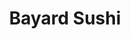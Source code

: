 ---
layout: place
title: "Bayard Sushi"
permalink: /new-york/new-york/bayard-sushi.html
stateAbbr: NY
stateName: New York
cityName: New York
place_id: ChIJuxFpJjVbwokR6Y47VCV0z9Q
photos:
  - name: >-
      places/ChIJuxFpJjVbwokR6Y47VCV0z9Q/photos/AeeoHcIK0XN_pGfkyvJ5225HLCUnhj1FOkNISy4Gx_jSN7k0eLVeC1NXbyj-6Q4dmc4QkbXplv7aVcCj1Fi7POUyNosVcDBXI_C4Qe-PwKlbuWG7s-PqDEHGVftfOEXA9aqnrZ81_RzUwygh0nxwRVDCzbk6eqEbq89yGhcWf9e84jSJzCPFnW9ee6lXr9Gw1Ub4wmBrhSHiJM0QYCJ2UDTHbmnDJ7BqDnA9ACr16gz-_XYtgAwXeNVq_Hghjj9lqBhbqqaGF0NQ5mcJiqXkMxdGnkYiaA6FZ9lMmUtGsOvj17XsjwfnGT5HyyH2LDtZTEqcKEGTkjfNcqCIdzHBVWnPSkrkKs_3AlX1syDV8x174U4fx0K7q32KRL5-QIIklcFCuQa3wbG-vdKOlH5U4XmY2cOR6QIBggO7QwQjHXKjB1ayIFyK
    widthPx: 4800
    heightPx: 3600
    authorAttributions:
      - displayName: mcLa twofivesix
        uri: https://maps.google.com/maps/contrib/101408599427719381927
        photoUri: >-
          https://lh3.googleusercontent.com/a/ACg8ocKIioHcllP_8dXr3A-pSsYn5U6eYHH0RMRoF1rqwFDg9sMiTA=s100-p-k-no-mo
    flagContentUri: >-
      https://www.google.com/local/imagery/report/?cb_client=maps_api_places.places_api&image_key=!1e10!2sCIHM0ogKEICAgICB_qLBrgE&hl=en-US
    googleMapsUri: >-
      https://www.google.com/maps/place//data=!3m4!1e2!3m2!1sCIHM0ogKEICAgICB_qLBrgE!2e10!4m2!3m1!1s0x89c25b35266911bb:0xd4cf7425543b8ee9
  - name: >-
      places/ChIJuxFpJjVbwokR6Y47VCV0z9Q/photos/AeeoHcJ0cY2ZECDb8ojeWUsk7xLjjY16zU8-JG4R2Gof5btul58wuk4siEHOqDJ27gx-1QA7JbvRf0hHmz4tTmtbCKel6XRbG1OSyhoeIL485sTV1dvpZfgQ68S2uyHcDmEOJhJFYmkwCn4Mif1yJgolgXr-Tul2kDlmpvSVo23HhO9-1gcVUJ81a_vvk_kuRqgXfaPa5hRygIbFNyHOJF4Uqf4gF6frWp6Dw8GRuil60Y5Ua8aD46BVelFet6FCzfk-n8nqRAIVVrrFQ5Twuo4BZ5Be01adhlAeXZBEy7dcr-qoQ3avw4PrS0FUX7DeFMY4nVLgqCO0y-VifXkGiVnqv6h2BhvdCG8q-XGlhcZGdB7xeLaT3Ly87tTp9O54fBsSc3VyPJtj_vmX6wr8dSbUE7VZzRa2QCkIPG-PctTjoKUDe3M
    widthPx: 4000
    heightPx: 1868
    authorAttributions:
      - displayName: Ramon
        uri: https://maps.google.com/maps/contrib/103537336858491096194
        photoUri: >-
          https://lh3.googleusercontent.com/a-/ALV-UjWL1BOfuXemGeGRDmKzf-VjmPVphdUjOfN--GhqU2T1-A6eKeOA=s100-p-k-no-mo
    flagContentUri: >-
      https://www.google.com/local/imagery/report/?cb_client=maps_api_places.places_api&image_key=!1e10!2sCIHM0ogKEICAgMDI9szVpQE&hl=en-US
    googleMapsUri: >-
      https://www.google.com/maps/place//data=!3m4!1e2!3m2!1sCIHM0ogKEICAgMDI9szVpQE!2e10!4m2!3m1!1s0x89c25b35266911bb:0xd4cf7425543b8ee9
  - name: >-
      places/ChIJuxFpJjVbwokR6Y47VCV0z9Q/photos/AeeoHcKbYp7AN1HtqZsZdGhuG9V3DNZwQKqQO3-VLaUoFgw8trmdbDztMHXlXLjzUDMmaV8AC9hjD9fPP2MFkWAMd4nlZCNhPioao2E1aEugvxmIA85Ip77NwjaTdRefJQh449nZdMTONYKhBK4xg5ox3LoDld4GCkvM4dKtq72k4XpIsr7g0WHwU-WxsGVwD6vNW5eslBQdN3WqRCHGQWARXlxxulJ2hgAukSK-3H6xhC8XFGWNHgaa9fLBtMPlEEI9uR9ufOofiZ4b2amAdNr3ZAXm2k0Wy5Ec8Bk7q2n30fcXLsHEMDhMK68lHnaBWzBj6PWbdZshTzPyOTBJS00Gj8Kk7LqJzkzQb6hqePdcgI55rn8ElxAjjvVKI85EkQrpJVCTDiSMOIm8oYrTZkkelNaa85jER5wByOVGZBL1EvAYVA
    widthPx: 4032
    heightPx: 2268
    authorAttributions:
      - displayName: Cindy Chan
        uri: https://maps.google.com/maps/contrib/109208913003492471753
        photoUri: >-
          https://lh3.googleusercontent.com/a-/ALV-UjWjbofSrVK4q82pbgCOXxQ8qSQjIgnxkaAQ70IXTwvu1EtquDRmLw=s100-p-k-no-mo
    flagContentUri: >-
      https://www.google.com/local/imagery/report/?cb_client=maps_api_places.places_api&image_key=!1e10!2sCIHM0ogKEICAgIDr4Jf6fw&hl=en-US
    googleMapsUri: >-
      https://www.google.com/maps/place//data=!3m4!1e2!3m2!1sCIHM0ogKEICAgIDr4Jf6fw!2e10!4m2!3m1!1s0x89c25b35266911bb:0xd4cf7425543b8ee9
  - name: >-
      places/ChIJuxFpJjVbwokR6Y47VCV0z9Q/photos/AeeoHcLBWbVikrgWTQfAZMR79atYMIzzEESjJfjyXiePh431XquAgh4iqE4VWVMmUlxlRcw5hGRUsKt69hMAfzRkpVqkbQrbw-ErRMT-MIojWEbEWL1LXU0FlmmSwdr2JDIFuG6GtguoNkTEGxKyW4vfMDzlmd7Z5exaXHidTOtFyW_deFznStLJWZszbhX9ogXjB-ECWaVLvN_CljMLUpzOMSI4GhoVt6nilD0ELbMlDoRA1wRFEI6pskZ9n7-FOyCqZ2jWsADKd7aIkC3CXxFIj4Ha_B_0yQxzEe4R4puXH70s22F85iiSfY4-5f0a62eHRir9Gs3ZViUMWniJCqU6qZvOcw0RB1rnvJRcqQzia1ZkImUVfJ_EqD_spF9Xbyhy7iuKS8680A4gyipL-_yrIOW3rChSpuACmPRFuh2x09TvpA
    widthPx: 4032
    heightPx: 3024
    authorAttributions:
      - displayName: Eva
        uri: https://maps.google.com/maps/contrib/100556235777158628185
        photoUri: >-
          https://lh3.googleusercontent.com/a/ACg8ocKTE8Hg7_1XF5Lo_J6R6ug9jJ3tPnzBVO5l6zBCpDqw7YMyDk9n=s100-p-k-no-mo
    flagContentUri: >-
      https://www.google.com/local/imagery/report/?cb_client=maps_api_places.places_api&image_key=!1e10!2sCIHM0ogKEICAgMDwoJH9VQ&hl=en-US
    googleMapsUri: >-
      https://www.google.com/maps/place//data=!3m4!1e2!3m2!1sCIHM0ogKEICAgMDwoJH9VQ!2e10!4m2!3m1!1s0x89c25b35266911bb:0xd4cf7425543b8ee9
  - name: >-
      places/ChIJuxFpJjVbwokR6Y47VCV0z9Q/photos/AeeoHcIAGK9Ka5t9FO3_DVpw0S17YsxpCD-KXqmQ_oYASfBIz-MLYje1iIdwfhesO7Wm3PO7fFpTdRHJaDGyBIRMpj19dwOkuNxLtSZbVs7h92zd7MuOJ7eAc8obihihpfBh15u8Ou0JCRqmRzgYS4VOGOyu77wUY7oW9SOtQ935IVcwi473KAskvQYEApLEhSotgzsRpP4qc9-VxM-ahHvkUR4Of-rcTneYWweEJRRLHMy55yxcX2tAvoA7_lklVNjG6WB-cRAPPOUTFgXnc8lL5wrC3uvHId4DpsIQadDul-Q23YistwmUbZpsi4leAbXSPQeqnX5KklSQVRk7gBq57fYzmzmADurc9b-ZJjlbam21P5EIypGJ3iB1l4Ihu3GJk96QXp58didXujdCmz5h50kCykh79btsunCFZMGMRUyb8iHC
    widthPx: 3024
    heightPx: 4032
    authorAttributions:
      - displayName: Rimsha B
        uri: https://maps.google.com/maps/contrib/104578947534469245949
        photoUri: >-
          https://lh3.googleusercontent.com/a-/ALV-UjXue1EnJfWkK1tjMye2y2aJhvsQG21gi0daQIeRuumww53VkH9e=s100-p-k-no-mo
    flagContentUri: >-
      https://www.google.com/local/imagery/report/?cb_client=maps_api_places.places_api&image_key=!1e10!2sCIHM0ogKEICAgIDn1tTz2AE&hl=en-US
    googleMapsUri: >-
      https://www.google.com/maps/place//data=!3m4!1e2!3m2!1sCIHM0ogKEICAgIDn1tTz2AE!2e10!4m2!3m1!1s0x89c25b35266911bb:0xd4cf7425543b8ee9
  - name: >-
      places/ChIJuxFpJjVbwokR6Y47VCV0z9Q/photos/AeeoHcKoACSTff2PNL6RA8Hw-Ig1cQCwGVvVT-iEbNJUtbOg0DrHVqMcPqxvasOkVIyaelVUNnq3pJJcuJ8YO1ecbodhIx040UqcbBWwwY8y0hidS35-jqIKEjfLx-AeMGg_GtnmyCSpA4n56ncLynHTcN1gtEUmxvIw2abTab-LFctZBe3dBscCZTbjHaTTtZs8S86gJhMuW5MskesenOqdjE1xuM7H8thXVwcUqpF_RLaJa8Qglq4rEHuSJBb_EwT4CFFSZgl4Muat3YV0JxuTFKKGgBQN9PpYLR6DXYp2h1_iIvbq0QZf8kUrsK0-73Y9ABTnupdKd2zt8ZLq9_JhID92ie6v2Xdk4qRVxFZas7bPH04xNPxJbU8DDzsty5RIw3Peq1sy27B0W8qWPBGBlpLXxP0VzWWDdYecKXrB0QfSjA
    widthPx: 3600
    heightPx: 4800
    authorAttributions:
      - displayName: Emm
        uri: https://maps.google.com/maps/contrib/102059939690842816381
        photoUri: >-
          https://lh3.googleusercontent.com/a/ACg8ocLcAPUMQBT1gzRnWj3_7vUeKrgzrg9Sb99P1VvAR_mKIbwZmQ=s100-p-k-no-mo
    flagContentUri: >-
      https://www.google.com/local/imagery/report/?cb_client=maps_api_places.places_api&image_key=!1e10!2sCIHM0ogKEICAgIDv4NDlWw&hl=en-US
    googleMapsUri: >-
      https://www.google.com/maps/place//data=!3m4!1e2!3m2!1sCIHM0ogKEICAgIDv4NDlWw!2e10!4m2!3m1!1s0x89c25b35266911bb:0xd4cf7425543b8ee9
  - name: >-
      places/ChIJuxFpJjVbwokR6Y47VCV0z9Q/photos/AeeoHcKynm1R5M1PQQ2bvwNo08wVwAPUbjh6hqFTtEEUsQeVEvuo56rp9RBWjxvix6YKlSlot_Qn01FMQhC1eEZsFKTObQ2LkY0G2DQEJxpBeCs944LNAzpp7KzQZN78uSslBkTQDRavDW4P-GYDkkI1SO25VneNg0EbZzqp-l3ir4GQP2-0Sk36sXvfdD_F9pbuuOCIUGKdf-Sjvv_ILQkamhiVALMbFQdvnYK5bAWBcyXzlUrF2JqBTCvIuTw3A36q4Jj5WGDwNV3ThonWCoHuxrz7Mylotk6uKQBZHwOKw_yyWXEYRupu3FvQ4al4KqZscQKUqK2hx0ACb6ze6ZppbG7Hzphqt4fKILaq6RtWo6ipXfeYVUzUGqSScTL27LSUhnOhuNnkHbSOylfI41m_oaaOqhyEuIO9JFBrj_ynW2ierPLK
    widthPx: 3024
    heightPx: 4032
    authorAttributions:
      - displayName: Elisavet Papadopoulou
        uri: https://maps.google.com/maps/contrib/100746806817845799551
        photoUri: >-
          https://lh3.googleusercontent.com/a-/ALV-UjXqd46TNxByILL4brq276rM0nL2P5HM1F_pdeAm6oudY6DUs9mjpQ=s100-p-k-no-mo
    flagContentUri: >-
      https://www.google.com/local/imagery/report/?cb_client=maps_api_places.places_api&image_key=!1e10!2sCIHM0ogKEICAgIDF5pTAhAE&hl=en-US
    googleMapsUri: >-
      https://www.google.com/maps/place//data=!3m4!1e2!3m2!1sCIHM0ogKEICAgIDF5pTAhAE!2e10!4m2!3m1!1s0x89c25b35266911bb:0xd4cf7425543b8ee9
  - name: >-
      places/ChIJuxFpJjVbwokR6Y47VCV0z9Q/photos/AeeoHcLTbhHJKkzL6E-k8A9mMYr5n1m1wJnEzg4Nx4vnXTylVpZ4bQ_xoJtyI8u81HHbuE28BiOBzeqQKcp5OmW51lQALPLxMnUdlKITV38oqJ4gEvsplTFtdDLTMvAHcO3hGWgCFwDlMkWsmW4oyjafulDwJrOuXicQnotFfU5NhsyW0tX3paSza1oORi04n7D93iboeWx6G4VR9Oh46ArcERVq_bWB7-fo20_KjEVXyhnknXxBQLxwYifSoaZJd6-CQrQ8YzXEi5KjWmF0ij6SwBRdw3edQIke_JSBkIulwqUmA3CPUE5UHmPLZNm0qx5NjX-VJmRz5VE7BRYaS7Osy5stTgyAet-qg37aLP9aYe7abzPkt2IhuQsWfkgmDcNxJzQPtG2sVzAibpaH82tJNnex4Upz0TvA4Ae4IMcO8wqwUQ
    widthPx: 4032
    heightPx: 3024
    authorAttributions:
      - displayName: Vivian Schiff
        uri: https://maps.google.com/maps/contrib/102381477289750248350
        photoUri: >-
          https://lh3.googleusercontent.com/a-/ALV-UjWTth_wiMwkj6ODSvafT-Lqw3Xc96Kw8XtAOEbkSS0hCm8drj210g=s100-p-k-no-mo
    flagContentUri: >-
      https://www.google.com/local/imagery/report/?cb_client=maps_api_places.places_api&image_key=!1e10!2sCIHM0ogKEICAgICGo765bw&hl=en-US
    googleMapsUri: >-
      https://www.google.com/maps/place//data=!3m4!1e2!3m2!1sCIHM0ogKEICAgICGo765bw!2e10!4m2!3m1!1s0x89c25b35266911bb:0xd4cf7425543b8ee9
  - name: >-
      places/ChIJuxFpJjVbwokR6Y47VCV0z9Q/photos/AeeoHcIxSNZbnWjXVhZ-48tVbr4i7UinkcqSsUhrp9hO7VaL66oR9c5RZmpwXpQbM2jGhNMHbBl4xfL0dF-uXAV_37bJWMO5Pwkt45PCsnVMVK8igPW_V1KmmqfLvr5LYP-QPwUxayKORmBim0WYXiIlxWLUoi1BrZC55QHeiVBuy5dkta1nX8sxrG85vFtvPBIWsgr-_F-SEdgkoPlBJnxbTrtX3PGfEooGE0q5qXCEwC8b3h1pOdftq7DgyiAPmGMHnKJ73C2tPUwqmdqBuqaS_0iJZ5jK3Jk7TzG8DzCTDLK0qDSNcfw3UczTz-eKed-z_7_5Ee9I4deNvHMCxG09lDgHcJ-0AgM1pnzPwB8NONQUWMaIw2n0W5ph_jf61KRKkuqVA8bT3zEz5ln-_FgYDBsAKNFRC-mEqDtvXNUgUfGOcQ
    widthPx: 3024
    heightPx: 4032
    authorAttributions:
      - displayName: Nadiia Bryzhenko
        uri: https://maps.google.com/maps/contrib/118328801834637965021
        photoUri: >-
          https://lh3.googleusercontent.com/a-/ALV-UjV9qAnY_HrLEuATnBSUEhLiERQl5xWZ_VJyUHlzCoAf7MVj6jO4=s100-p-k-no-mo
    flagContentUri: >-
      https://www.google.com/local/imagery/report/?cb_client=maps_api_places.places_api&image_key=!1e10!2sCIHM0ogKEICAgIDhlYrfZA&hl=en-US
    googleMapsUri: >-
      https://www.google.com/maps/place//data=!3m4!1e2!3m2!1sCIHM0ogKEICAgIDhlYrfZA!2e10!4m2!3m1!1s0x89c25b35266911bb:0xd4cf7425543b8ee9
  - name: >-
      places/ChIJuxFpJjVbwokR6Y47VCV0z9Q/photos/AeeoHcJkw_C9tKXPYfz-fEGYDO__5l9MLB0nu826mvSLWalb_sYCb0VQFqFb7iuxKw7C4wTdhLrVTiFu7k4EBmLheestUUPHEDhSmKJm_MVUJU1UA4Lwe4I5aY36x2YH-9Mrzd0xqjfTXcGjul7gR65ATdlcqzNBSFJORd3lnbF6yI2Tb3melQJPNDFdu2ByGSXNoFqTgsK1zqFIxDl1_yyH1NwgqLB8qm_WbrKcM4dZ4Lcxfw7uGrV45a_e_zt_qlP124qffhgFP_fFdu_iyXCPA-BzE8DVxxvYU_zpfY7pBKOr-rk4-p24ZMIcN-MJ0gYXQtH8UCAnEDKdsk0wpfAYvtq-CuYGan8fOQc-jVpk4JUNo08PbdzVZTwH0NXaVQf1lYfHn51h4P8-qjLgu42ezyJVh8j-WVcWafwm5vY0LJyqVJ5m
    widthPx: 1179
    heightPx: 1562
    authorAttributions:
      - displayName: Jane Zhang
        uri: https://maps.google.com/maps/contrib/115360163885346939967
        photoUri: >-
          https://lh3.googleusercontent.com/a-/ALV-UjUj7g_q3bn34TqIbnbJ98M858TY1Q4jBWh1c39auRHPQs5z20nF=s100-p-k-no-mo
    flagContentUri: >-
      https://www.google.com/local/imagery/report/?cb_client=maps_api_places.places_api&image_key=!1e10!2sCIHM0ogKEICAgMCgnLGghAE&hl=en-US
    googleMapsUri: >-
      https://www.google.com/maps/place//data=!3m4!1e2!3m2!1sCIHM0ogKEICAgMCgnLGghAE!2e10!4m2!3m1!1s0x89c25b35266911bb:0xd4cf7425543b8ee9
address: 83 Bayard St, New York, NY 10013, USA
street: 83 Bayard St
city: New York
state: NY
zip: '10013'
country: USA
neighborhood: null
latitude: '40.715614'
longitude: '-73.998962'
accessibility_options: null
business_status: OPERATIONAL
name: Bayard Sushi
google_maps_links:
  directionsUri: >-
    https://www.google.com/maps/dir//''/data=!4m7!4m6!1m1!4e2!1m2!1m1!1s0x89c25b35266911bb:0xd4cf7425543b8ee9!3e0
  placeUri: https://maps.google.com/?cid=15334602959895629545
  writeAReviewUri: >-
    https://www.google.com/maps/place//data=!4m3!3m2!1s0x89c25b35266911bb:0xd4cf7425543b8ee9!12e1
  reviewsUri: >-
    https://www.google.com/maps/place//data=!4m4!3m3!1s0x89c25b35266911bb:0xd4cf7425543b8ee9!9m1!1b1
  photosUri: >-
    https://www.google.com/maps/place//data=!4m3!3m2!1s0x89c25b35266911bb:0xd4cf7425543b8ee9!10e5
primary_type: Sushi Restaurant
opening_hours:
  regular: null
  current: null
secondary_opening_hours:
  regular:
    weekdayDescriptions: null
    type: null
  current:
    weekdayDescriptions: null
    type: null
phone: (646) 922-7808
price_level: PRICE_LEVEL_MODERATE
price_range: $10 &ndash; $20
rating: '4.5'
rating_count: 106
website: https://www.bayardsushinewyork.com/
description: null
reviews:
  - name: >-
      places/ChIJuxFpJjVbwokR6Y47VCV0z9Q/reviews/ChdDSUhNMG9nS0VJQ0FnTURJOW95YndRRRAB
    relativePublishTimeDescription: in the last week
    rating: 4
    text:
      text: >-
        Stopped in for lunch and to my surprise, the sushi was great! Loved it!
        Staff was also friendly. ❤️
      languageCode: en
    originalText:
      text: >-
        Stopped in for lunch and to my surprise, the sushi was great! Loved it!
        Staff was also friendly. ❤️
      languageCode: en
    authorAttribution:
      displayName: Ramon
      uri: https://www.google.com/maps/contrib/103537336858491096194/reviews
      photoUri: >-
        https://lh3.googleusercontent.com/a-/ALV-UjWL1BOfuXemGeGRDmKzf-VjmPVphdUjOfN--GhqU2T1-A6eKeOA=s128-c0x00000000-cc-rp-mo-ba5
    publishTime: '2025-04-09T17:17:01.457881Z'
    flagContentUri: >-
      https://www.google.com/local/review/rap/report?postId=ChdDSUhNMG9nS0VJQ0FnTURJOW95YndRRRAB&d=17924085&t=1
    googleMapsUri: >-
      https://www.google.com/maps/reviews/data=!4m6!14m5!1m4!2m3!1sChdDSUhNMG9nS0VJQ0FnTURJOW95YndRRRAB!2m1!1s0x89c25b35266911bb:0xd4cf7425543b8ee9
  - name: >-
      places/ChIJuxFpJjVbwokR6Y47VCV0z9Q/reviews/ChZDSUhNMG9nS0VJQ0FnTUNnbk5IdmFBEAE
    relativePublishTimeDescription: a month ago
    rating: 1
    text:
      text: >-
        Deceived. Got salmon and salmon belly sashimi. The salmon belly is more
        expensive than the regular salmon, but they gave us incredibly tiny and
        thin salmon belly pieces - it was clearly almost finished and should not
        have been served as a regular piece.


        Paid over $40 for a few tiny pieces and feel extremely ripped off
      languageCode: en
    originalText:
      text: >-
        Deceived. Got salmon and salmon belly sashimi. The salmon belly is more
        expensive than the regular salmon, but they gave us incredibly tiny and
        thin salmon belly pieces - it was clearly almost finished and should not
        have been served as a regular piece.


        Paid over $40 for a few tiny pieces and feel extremely ripped off
      languageCode: en
    authorAttribution:
      displayName: Jane Zhang
      uri: https://www.google.com/maps/contrib/115360163885346939967/reviews
      photoUri: >-
        https://lh3.googleusercontent.com/a-/ALV-UjUj7g_q3bn34TqIbnbJ98M858TY1Q4jBWh1c39auRHPQs5z20nF=s128-c0x00000000-cc-rp-mo
    publishTime: '2025-02-15T02:04:19.917276Z'
    flagContentUri: >-
      https://www.google.com/local/review/rap/report?postId=ChZDSUhNMG9nS0VJQ0FnTUNnbk5IdmFBEAE&d=17924085&t=1
    googleMapsUri: >-
      https://www.google.com/maps/reviews/data=!4m6!14m5!1m4!2m3!1sChZDSUhNMG9nS0VJQ0FnTUNnbk5IdmFBEAE!2m1!1s0x89c25b35266911bb:0xd4cf7425543b8ee9
  - name: >-
      places/ChIJuxFpJjVbwokR6Y47VCV0z9Q/reviews/ChdDSUhNMG9nS0VJQ0FnSUR2NE5EbDZ3RRAB
    relativePublishTimeDescription: 3 months ago
    rating: 5
    text:
      text: >-
        I went to China town this weekend for fun , I use to come here all the
        time with my parents when I was little and I stumbled across this
        location, that had sushi . I ordered Gyoza fired pork. omg sooo good ,
        I’ve been thinking about them all week might go back to grab more , best
        I’ve ever had definitely should open more locations and have one in
        jersey city nj :)))))
      languageCode: en
    originalText:
      text: >-
        I went to China town this weekend for fun , I use to come here all the
        time with my parents when I was little and I stumbled across this
        location, that had sushi . I ordered Gyoza fired pork. omg sooo good ,
        I’ve been thinking about them all week might go back to grab more , best
        I’ve ever had definitely should open more locations and have one in
        jersey city nj :)))))
      languageCode: en
    authorAttribution:
      displayName: Emm
      uri: https://www.google.com/maps/contrib/102059939690842816381/reviews
      photoUri: >-
        https://lh3.googleusercontent.com/a/ACg8ocLcAPUMQBT1gzRnWj3_7vUeKrgzrg9Sb99P1VvAR_mKIbwZmQ=s128-c0x00000000-cc-rp-mo
    publishTime: '2024-12-16T16:08:20.546598Z'
    flagContentUri: >-
      https://www.google.com/local/review/rap/report?postId=ChdDSUhNMG9nS0VJQ0FnSUR2NE5EbDZ3RRAB&d=17924085&t=1
    googleMapsUri: >-
      https://www.google.com/maps/reviews/data=!4m6!14m5!1m4!2m3!1sChdDSUhNMG9nS0VJQ0FnSUR2NE5EbDZ3RRAB!2m1!1s0x89c25b35266911bb:0xd4cf7425543b8ee9
  - name: >-
      places/ChIJuxFpJjVbwokR6Y47VCV0z9Q/reviews/ChZDSUhNMG9nS0VJQ0FnSURuMXRUekdBEAE
    relativePublishTimeDescription: 6 months ago
    rating: 3
    text:
      text: >-
        The 3 is purely for the vibe of the place, since it’s quite small and a
        bit awkward haha.

        The food was absolutely delicious!

        We had the spicy salmon and a tempura shrimp sushi.

        The price was reasonable for the amount of food and quality :)
      languageCode: en
    originalText:
      text: >-
        The 3 is purely for the vibe of the place, since it’s quite small and a
        bit awkward haha.

        The food was absolutely delicious!

        We had the spicy salmon and a tempura shrimp sushi.

        The price was reasonable for the amount of food and quality :)
      languageCode: en
    authorAttribution:
      displayName: Rimsha B
      uri: https://www.google.com/maps/contrib/104578947534469245949/reviews
      photoUri: >-
        https://lh3.googleusercontent.com/a-/ALV-UjXue1EnJfWkK1tjMye2y2aJhvsQG21gi0daQIeRuumww53VkH9e=s128-c0x00000000-cc-rp-mo
    publishTime: '2024-10-05T15:02:49.497588Z'
    flagContentUri: >-
      https://www.google.com/local/review/rap/report?postId=ChZDSUhNMG9nS0VJQ0FnSURuMXRUekdBEAE&d=17924085&t=1
    googleMapsUri: >-
      https://www.google.com/maps/reviews/data=!4m6!14m5!1m4!2m3!1sChZDSUhNMG9nS0VJQ0FnSURuMXRUekdBEAE!2m1!1s0x89c25b35266911bb:0xd4cf7425543b8ee9
  - name: >-
      places/ChIJuxFpJjVbwokR6Y47VCV0z9Q/reviews/ChdDSUhNMG9nS0VJQ0FnTUR3b0pIOTVRRRAB
    relativePublishTimeDescription: 3 weeks ago
    rating: 4
    text:
      text: Good food for quick order and take out.
      languageCode: en
    originalText:
      text: Good food for quick order and take out.
      languageCode: en
    authorAttribution:
      displayName: Eva
      uri: https://www.google.com/maps/contrib/100556235777158628185/reviews
      photoUri: >-
        https://lh3.googleusercontent.com/a/ACg8ocKTE8Hg7_1XF5Lo_J6R6ug9jJ3tPnzBVO5l6zBCpDqw7YMyDk9n=s128-c0x00000000-cc-rp-mo-ba6
    publishTime: '2025-03-22T15:55:31.164759Z'
    flagContentUri: >-
      https://www.google.com/local/review/rap/report?postId=ChdDSUhNMG9nS0VJQ0FnTUR3b0pIOTVRRRAB&d=17924085&t=1
    googleMapsUri: >-
      https://www.google.com/maps/reviews/data=!4m6!14m5!1m4!2m3!1sChdDSUhNMG9nS0VJQ0FnTUR3b0pIOTVRRRAB!2m1!1s0x89c25b35266911bb:0xd4cf7425543b8ee9
parking_options: null
payment_options:
  acceptsCreditCards: true
  acceptsDebitCards: true
  acceptsCashOnly: false
  acceptsNfc: true
allow_dogs: null
curbside_pickup: null
delivery: true
dine_in: true
good_for_children: null
good_for_groups: null
good_for_sports: null
live_music: false
menu_for_children: false
outdoor_seating: false
reservable: null
restroom: null
serves_beer: true
serves_breakfast: null
serves_brunch: null
serves_cocktails: null
serves_coffee: null
serves_dinner: true
serves_dessert: true
serves_lunch: true
serves_vegetarian_food: null
serves_wine: null
takeout: true

---